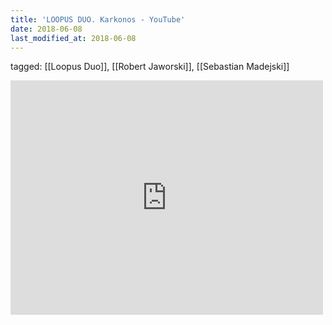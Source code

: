 ```yaml
---
title: 'LOOPUS DUO. Karkonos - YouTube'
date: 2018-06-08
last_modified_at: 2018-06-08
---
```

tagged: [[Loopus Duo]], [[Robert Jaworski]], [[Sebastian Madejski]]
<iframe allow="accelerometer; autoplay; clipboard-write; encrypted-media; gyroscope; picture-in-picture" allowfullscreen="" frameborder="0" height="375" id="youtube_iframe" src="https://www.youtube.com/embed/UNhG6DBnv1Q?feature=oembed&amp;enablejsapi=1&amp;origin=https://safe.txmblr.com&amp;wmode=opaque" width="500"></iframe>
